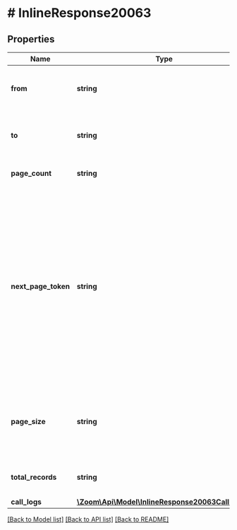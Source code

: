 # # InlineResponse20063

## Properties

Name | Type | Description | Notes
------------ | ------------- | ------------- | -------------
**from** | **string** | Date from which you would like to view the logs. | [optional] 
**to** | **string** | Date up to which you would like to view the phone log. | [optional] 
**page_count** | **string** | Total number of pages | [optional] 
**next_page_token** | **string** | The next page token is used to paginate through large result sets. A next page token will be returned whenever the set of available results exceeds the current page size. The expiration period for this token is 15 minutes. | [optional] 
**page_size** | **string** | The number of records returned within a single API call for each page. | [optional] 
**total_records** | **string** | The total number of records returned. | [optional] 
**call_logs** | [**\Zoom\Api\Model\InlineResponse20063CallLogs[]**](InlineResponse20063CallLogs.md) | Call Log | [optional] 

[[Back to Model list]](../../README.md#documentation-for-models) [[Back to API list]](../../README.md#documentation-for-api-endpoints) [[Back to README]](../../README.md)


